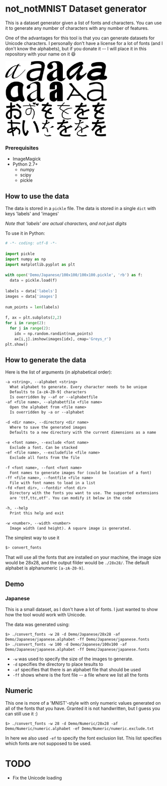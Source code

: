 # not_notMNIST Dataset generator

This is a dataset generator given a list of fonts and characters. 
You can use it to generate any number of characters with any number of features.

One of the advantages for this tool is that you can generate datasets for Unicode characters. I personally don't have a license for a lot of fonts (and I don't know the alphabets), but if you donate it -- I will place it in this repository with your name on it :smile:

![Letters](letters.png)

### Prerequisites

- ImageMagick
- Python 2.7+
  - numpy
  - scipy
  - pickle

## How to use the data

The data is stored in a `pickle` file. The data is stored in a single `dict` with keys 'labels' and 'images'

*Note that 'labels' are actual characters, and not just digits*

To use it in Python:

```python
# -*- coding: utf-8 -*-

import pickle
import numpy as np
import matplotlib.pyplot as plt

with open('Demo/Japanese/100x100/100x100.pickle', 'rb') as f:
  data = pickle.load(f)

labels = data['labels']
images = data['images']

num_points = len(labels)

f, ax = plt.subplots(2,2)
for i in range(2):
  for j in range(2):
    idx = np.random.randint(num_points)
    ax[i,j].imshow(images[idx], cmap='Greys_r')
plt.show()
```

## How to generate the data

Here is the list of arguments (in alphabetical order):

```
-a <string>, --alphabet <string>
  What alphabet to generate. Every character needs to be unique
  Defaults to [a-zA-Z0-9] characters
  Is overridden by --af or --alphabetfile
-af <file name>, --alphabetfile <file name>
  Open the alphabet from <file name>
  Is overridden by -a or --alphabet

-d <dir name>, --directory <dir name>
  Where to save the generated images
  Defaults to a new directory with the current dimensions as a name

-e <font name>, --exclude <font name>
  Exclude a font. Can be stacked
-ef <file name>, --excludefile <file name>
  Exclude all fonts from the file

-f <font name>, --font <font name>
  Font names to generate images for (could be location of a font)
-ff <file name>, --fontfile <file name>
  File with font names to load in a list
-fd <font dir>, --fontdir <font dir>
  Directory with the fonts you want to use. The supported extensions
  are 'ttf,ttc,otf'. You can modify it below in the code

-h, --help
  Print this help and exit

-w <number>, --width <number>
  Image width (and height). A square image is generated.
```

The simplest way to use it

```bash
$> convert_fonts
```

That will use all the fonts that are installed on your machine, the image size would be 28x28, and the output filder would be `./28x28/`. The default alphabet is alphanumeric `[a-zA-Z0-9]`.

## Demo

### Japanese

This is a small dataset, as I don't have a lot of fonts. I just wanted to show how the tool would work with Unicode.

The data was generated using:

```
$> ./convert_fonts -w 28 -d Demo/Japanese/28x28 -af Demo/Japanese/japanese.alphabet -ff Demo/Japanese/japanese.fonts
$> ./convert_fonts -w 100 -d Demo/Japanese/100x100 -af Demo/Japanese/japanese.alphabet -ff Demo/Japanese/japanese.fonts
```

- `-w` was used to specify the size of the images to generate.
- `-d` specifies the directory to place tesults to
- `-af` specifies that there is an alphabet file that should be used
- `-ff` shows where is the font file -- a file where we list all the fonts

## Numeric

This one is more of a 'MNIST'-style with only numeric values generated on all of the fonts that you have. Granted it is not handwritten, but I guess you can still use it :)

```
$> ./convert_fonts -w 28 -d Demo/Numeric/28x28 -af Demo/Numeric/numeric.alphabet -ef Demo/Numeric/numeric.exclude.txt
```

In here we also used `-ef` to specify the font exclusion list. This list specifies which fonts are not supposed to be used.

# TODO

- Fix the Unicode loading

